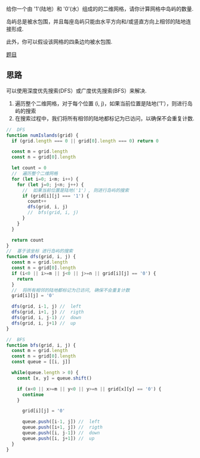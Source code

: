给你一个由 '1'(陆地）和 '0'(水）组成的的二维网格，请你计算网格中岛屿的数量. 

岛屿总是被水包围，并且每座岛屿只能由水平方向和/或竖直方向上相邻的陆地连接形成. 

此外，你可以假设该网格的四条边均被水包围. 

[题目](https://leetcode.cn/problems/number-of-islands/)

## 思路

可以使用深度优先搜索(DFS）或广度优先搜索(BFS）来解决. 

1. 遍历整个二维网格，对于每个位置 (i, j)，如果当前位置是陆地('1'），则进行岛屿的搜索
2. 在搜索过程中，我们将所有相邻的陆地都标记为已访问，以确保不会重复计数. 

```js
//  DFS
function numIslands(grid) {
  if (grid.length === 0 || grid[0].length === 0) return 0

  const m = grid.length
  const n = grid[0].length

  let count = 0
  //  遍历整个二维网格
  for (let i=0; i<m; i++) {
    for (let j=0; j<n; j++) {
      //  如果当前位置是陆地('1'）, 则进行岛屿的搜索
      if (grid[i][j] === '1') {
        count++
        dfs(grid, i, j)
        //  bfs(grid, i, j)
      }
    }
  }

  return count
}
//  基于该坐标 进行岛屿的搜索
function dfs(grid, i, j) {
  const m = grid.length
  const n = grid[0].length
  if (i<0 || i>=m || j<0 || j>=n || grid[i][j] == '0') {
    return 
  }
  //  将所有相邻的陆地都标记为已访问, 确保不会重复计数
  grid[i][j] = '0'

  dfs(grid, i-1, j) //  left
  dfs(grid, i+1, j) //  rigth
  dfs(grid, i, j-1) //  down
  dfs(grid, i, j+1) //  up
}

//  BFS
function bfs(grid, i, j) {
  const m = grid.length
  const n = grid[0].length
  const queue = [[i, j]]

  while(queue.length > 0) {
    const [x, y] = queue.shift()

    if (x<0 || x>=m || y<0 || y>=n || grid[x][y] == '0') {
      continue 
    }

      grid[i][j] = '0'

      queue.push([i-1, j]) //  left
      queue.push([i+1, j]) //  rigth
      queue.push([i, j-1]) //  down
      queue.push([i, j+1]) //  up
  }
}

```